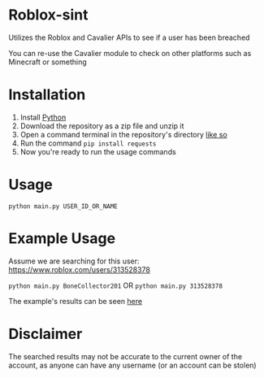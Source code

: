 # Roblox-sint
Utilizes the Roblox and Cavalier APIs to see if a user has been breached

You can re-use the Cavalier module to check on other platforms such as Minecraft or something

# Installation
1. Install [Python](https://python.org)
2. Download the repository as a zip file and unzip it
3. Open a command terminal in the repository's directory [like so](https://streamable.com/v8ysk8)
4. Run the command `pip install requests`
5. Now you're ready to run the usage commands

# Usage
`python main.py USER_ID_OR_NAME`

# Example Usage
Assume we are searching for this user: https://www.roblox.com/users/313528378

`python main.py BoneCollector201` OR `python main.py 313528378`

The example's results can be seen [here](exampleResult.txt)

# Disclaimer
The searched results may not be accurate to the current owner of the account, as anyone can have any username (or an account can be stolen)
